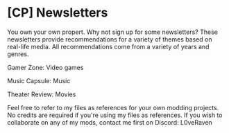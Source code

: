 # [CP] Newsletters
You own your own propert. Why not sign up for some newsletters? These newsletters provide recommendations for a variety of themes based on real-life media. All recommendations come from a variety of years and genres. 

Gamer Zone: Video games

Music Capsule: Music

Theater Review: Movies

Feel free to refer to my files as references for your own modding projects. No credits are required if you're using my files as references.
If you wish to collaborate on any of my mods, contact me first on Discord: L0veRaven
